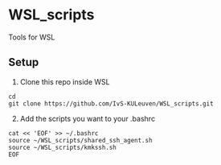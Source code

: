 # WSL_scripts
Tools for WSL

## Setup
1. Clone this repo inside WSL
```shell
cd
git clone https://github.com/IvS-KULeuven/WSL_scripts.git
```
2. Add the scripts you want to your .bashrc
```shell
cat << 'EOF' >> ~/.bashrc
source ~/WSL_scripts/shared_ssh_agent.sh
source ~/WSL_scripts/kmkssh.sh
EOF
```

